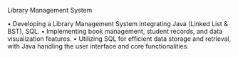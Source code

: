Library Management System 

•	Developing a Library Management System integrating Java (Linked List & BST), SQL.
•	Implementing book management, student records, and data visualization features.
•	Utilizing SQL for efficient data storage and retrieval, with Java handling the user interface and core functionalities.

